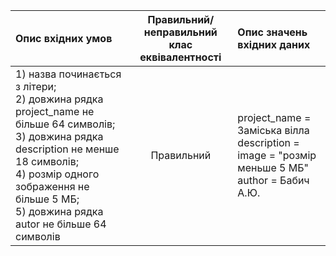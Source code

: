 |Опис вхідних умов|Правильний/неправильний <br> клас еквівалентності|Опис значень вхідних даних|
|:-|:-:|:-|
|1) назва починається з літери; <br>2) довжина рядка project_name не більше 64 символів; <br>3) довжина рядка description не менше 18 символів; <br> 4) розмір одного зображення не більше 5 МБ; <br> 5) довжина рядка autor не більше 64 символів|Правильний|project_name = Заміська вілла <br> description = <br> image = "розмір меньше 5 МБ" <br> author = Бабич А.Ю.|


